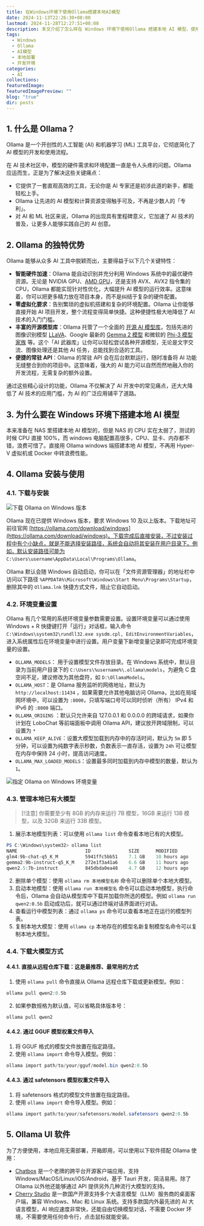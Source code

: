 ```yaml
---
title: 在Windows环境下使用Ollama搭建本地AI模型
date: 2024-11-13T22:26:30+08:00
lastmod: 2024-11-28T12:27:51+08:00
description: 本文介绍了怎么样在 Windows 环境下使用Ollama 搭建本地 AI 模型、使用方法及配套UI软件。
tags:
  - Windows
  - Ollama
  - AI模型
  - 本地部署
  - 开发环境
categories:
  - AI
collections: 
featuredImage: 
featuredImagePreview: ""
blog: "true"
dir: posts
---
```


## 1. 什么是 Ollama？

Ollama 是一个开创性的人工智能 (AI) 和机器学习 (ML) 工具平台，它彻底简化了 AI 模型的开发和使用流程。

在 AI 技术社区中，模型的硬件需求和环境配置一直是令人头疼的问题。Ollama 应运而生，正是为了解决这些关键痛点：
+ 它提供了一套直观高效的工具，无论你是 AI 专家还是初涉此道的新手，都能轻松上手。
+ Ollama 让先进的 AI 模型和计算资源变得触手可及，不再是少数人的「专利」。
+ 对 AI 和 ML 社区来说，Ollama 的出现具有里程碑意义，它加速了 AI 技术的普及，让更多人能够实践自己的 AI 创意。

## 2. Ollama 的独特优势

Ollama 能够从众多 AI 工具中脱颖而出，主要得益于以下几个关键特性：
+ **智能硬件加速**：Ollama 能自动识别并充分利用 Windows 系统中的最优硬件资源。无论是 NVIDIA GPU、[AMD GPU](https://ollama.com/blog/amd-preview)，还是支持 AVX、AVX2 指令集的 CPU，Ollama 都能实现针对性优化，大幅提升 AI 模型的运行效率。这意味着，你可以把更多精力放在项目本身，而不是纠结于复杂的硬件配置。
+ **零虚拟化要求**：告别繁琐的虚拟机搭建和复杂的环境配置。Ollama 让你能够直接开始 AI 项目开发，整个流程变得简单快捷。这种便捷性极大地降低了 AI 技术的入门门槛。
+ **丰富的开源模型库**：Ollama 托管了一个全面的 [开源 AI 模型库](https://ollama.com/library)，包括先进的图像识别模型 [LLaVA](https://llava-vl.github.io/)、Google 最新的 [Gemma 2 模型](https://www.sysgeek.cn/google-gemma-open-models/) 和微软的 [Phi-3 模型家族](https://www.sysgeek.cn/microsoft-phi-3-models/) 等。这个「AI 武器库」让你可以轻松尝试各种开源模型，无论是文字交流、图像处理还是其他 AI 任务，总能找到合适的工具。
+ **便捷的常驻 API**：Ollama 的常驻 API 会在后台默默运行，随时准备将 AI 功能无缝整合到你的项目中。这意味着，强大的 AI 能力可以自然而然地融入你的开发流程，无需复杂的额外设置。

通过这些精心设计的功能，Ollama 不仅解决了 AI 开发中的常见痛点，还大大降低了 AI 技术的应用门槛，为 AI 的广泛应用铺平了道路。

## 3. 为什么要在 Windows 环境下搭建本地 AI 模型

本来准备在 NAS 里搭建本地 AI 模型的，但是 NAS 的 CPU 实在太弱了，测试的时候 CPU 直接 100%，而 windows 电脑配置高很多，CPU、显卡、内存都不错，浪费可惜了。直接用 Ollama windows 端搭建本地 AI 模型，不再用 Hyper-V 虚拟机或 Docker 中转浪费性能。

## 4. Ollama 安装与使用

### 4.1. 下载与安装

![下载 Ollama on Windows 版本](attachments/0414a9cd0bcabad6b278df1be6a60d28_MD5.png)

Ollama 现在已提供 Windows 版本，要求 Windows 10 及以上版本。下载地址可前往官网 [https://ollama.com/download/windows](https://ollama.com/download/windows)。下载完成后直接安装，不过安装过程中有个小缺点，就是不能选择安装路径，系统会自动将其安装在用户目录下。例如，默认安装路径可能为 `C:\Users\username\AppData\Local\Programs\Ollama`。

Ollama 默认会随 Windows 自动启动，你可以在「文件资源管理器」的地址栏中访问以下路径 `%APPDATA%\Microsoft\Windows\Start Menu\Programs\Startup`，删除其中的 `Ollama.lnk` 快捷方式文件，阻止它自动启动。

### 4.2. 环境变量设置

Ollama 有几个常用的系统环境变量参数需要设置。设置环境变量可以通过使用 Windows + R 快捷键打开「运行」对话框，输入命令 `C:\Windows\system32\rundll32.exe sysdm.cpl, EditEnvironmentVariables`，进入系统属性后在环境变量中进行设置。用户变量下新增变量记录即可完成环境变量的设置。
+ `OLLAMA_MODELS`： 用于设置模型文件存放目录。在 Windows 系统中，默认目录为当前用户目录下的 `C:\Users\%username%\.ollama\models`，为避免 C 盘空间不足，建议修改为其他盘符，如 `D:\OllamaModels`。
+ `OLLAMA_HOST`：是 Ollama 服务监听的网络地址，默认为 `http://localhost:11434` ，如果需要允许其他电脑访问 Ollama，比如在局域网环境中，可以设置为 `:8000`，只填写端口号可以同时侦听（所有） IPv4 和 IPv6 的 `:8000` 端口。
+ `OLLAMA_ORIGINS` ：默认只允许来自 127.0.0.1 和 0.0.0.0 的跨域请求，如果你计划在 LoboChat 等前端面板中调用 Ollama API，建议放开跨域限制，可以设置为 `*`
+ `OLLAMA_KEEP_ALIVE`：设置大模型加载到内存中的存活时间，默认为 `5m` 即 5 分钟，可以设置为纯数字表示秒数，负数表示一直存活，设置为 `24h` 可让模型在内存中保持 24 小时，提高访问速度。
+ `OLLAMA_MAX_LOADED_MODELS`：设置最多同时加载到内存中模型的数量，默认为 `1`。

![指定 Ollama on Windows 环境变量](attachments/d938b1bc0c5cd3edb359a7f821a8fcbd_MD5.png)

### 4.3. 管理本地已有大模型

> [!注意]
> 你需要至少有 8GB 的内存来运行 7B 模型，16GB 来运行 13B 模型，以及 32GB 来运行 33B 模型。

1. 展示本地模型列表：可以使用 `ollama list` 命令查看本地已有的大模型。
```PowerShell
PS C:\Windows\system32> ollama list
NAME                         ID              SIZE      MODIFIED
glm4:9b-chat-q5_K_M          5941ffc5bb51    7.1 GB    10 hours ago
gemma2:9b-instruct-q5_K_M    272e1f3a41a6    6.6 GB    11 hours ago
qwen2.5:7b-instruct          845dbda0ea48    4.7 GB    12 hours ago
```
2. 删除单个模型：使用 `ollama rm 本地模型名称` 命令可以删除单个本地大模型。
3. 启动本地模型：使用 `ollama run 本地模型名` 命令可以启动本地模型，执行命令后，Ollama 会自动从模型库中下载并加载你所选的模型。例如 `ollama run qwen2:0.5b` 启动成功后，就可以通过终端对话界面进行对话。
4. 查看运行中模型列表：通过 `ollama ps` 命令可以查看本地正在运行的模型列表。
5. 复制本地大模型：使用 `ollama cp` 本地存在的模型名新复制模型名命令可以复制本地大模型。

### 4.4. 下载大模型方式

#### 4.4.1. 直接从远程仓库下载：这是最推荐、最常用的方式

1. 使用 `ollama pull` 命令直接从 Ollama 远程仓库下载或更新模型。例如：
```PowerShell
ollama pull qwen2:0.5b
```
2. 如果参数规格为默认值，可以省略具体版本号：
```PowerShell
ollama pull qwen2
```

#### 4.4.2. 通过 GGUF 模型权重文件导入

1. 将 GGUF 格式的模型文件放置在指定路径。
2. 使用 `ollama import` 命令导入模型。例如：
```PowerShell
ollama import path/to/your/gguf/model.bin qwen2:0.5b
```

#### 4.4.3. 通过 safetensors 模型权重文件导入

1. 将 safetensors 格式的模型文件放置在指定路径。
2. 使用 `ollama import` 命令导入模型。例如：
```PowerShell
ollama import path/to/your/safetensors/model.safetensors qwen2:0.5b
```

## 5. Ollama UI 软件

为了方便使用，本地应用无需部署，开箱即用，可以使用以下软件搭配 Ollama 使用：
+ [Chatbox](https://github.com/Bin-Huang/Chatbox) 是一个老牌的跨平台开源客户端应用，支持 Windows/MacOS/Linux/iOS/Android，基于 Tauri 开发，简洁易用。除了 Ollama 以外他还能够通过 API 提供另外几种流行大模型的支持。
+ [Cherry Studio](https://github.com/kangfenmao/cherry-studio) 是一款国产开源支持多个大语言模型（LLM）服务商的桌面客户端，兼容 Windows、Mac 和 Linux 系统。支持多款国内外最先进的 AI 大语言模型，AI 响应速度非常快，还能自由切换模型对话，不需要 Docker 环境，不需要使用任何命令行，点击鼠标就能安装。
